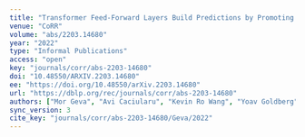 ```yaml
---
title: "Transformer Feed-Forward Layers Build Predictions by Promoting Concepts in the Vocabulary Space."
venue: "CoRR"
volume: "abs/2203.14680"
year: "2022"
type: "Informal Publications"
access: "open"
key: "journals/corr/abs-2203-14680"
doi: "10.48550/ARXIV.2203.14680"
ee: "https://doi.org/10.48550/arXiv.2203.14680"
url: "https://dblp.org/rec/journals/corr/abs-2203-14680"
authors: ["Mor Geva", "Avi Caciularu", "Kevin Ro Wang", "Yoav Goldberg"]
sync_version: 3
cite_key: "journals/corr/abs-2203-14680/Geva/2022"
---
```

